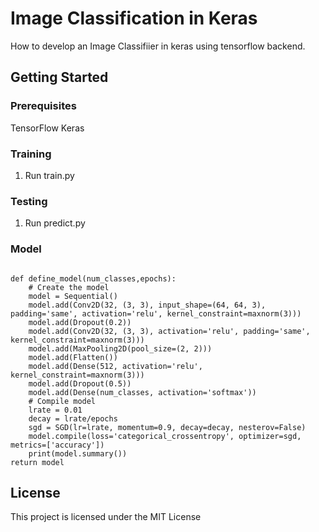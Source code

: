 # Image Classification in Keras
How to develop an Image Classifiier in keras using tensorflow backend.

## Getting Started
### Prerequisites
TensorFlow
Keras

### Training
1. Run train.py

### Testing
1. Run predict.py

### Model
```

def define_model(num_classes,epochs):
    # Create the model
    model = Sequential()
    model.add(Conv2D(32, (3, 3), input_shape=(64, 64, 3), padding='same', activation='relu', kernel_constraint=maxnorm(3)))
    model.add(Dropout(0.2))
    model.add(Conv2D(32, (3, 3), activation='relu', padding='same', kernel_constraint=maxnorm(3)))
    model.add(MaxPooling2D(pool_size=(2, 2)))
    model.add(Flatten())
    model.add(Dense(512, activation='relu', kernel_constraint=maxnorm(3)))
    model.add(Dropout(0.5))
    model.add(Dense(num_classes, activation='softmax'))
    # Compile model
    lrate = 0.01
    decay = lrate/epochs
    sgd = SGD(lr=lrate, momentum=0.9, decay=decay, nesterov=False)
    model.compile(loss='categorical_crossentropy', optimizer=sgd, metrics=['accuracy'])
    print(model.summary())
return model
```

## License
This project is licensed under the MIT License 
